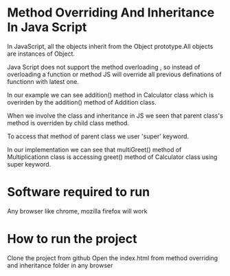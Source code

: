 # Method Overriding And Inheritance In Java Script

In JavaScript, all the objects inherit from the Object prototype.All objects are instances of Object.

Java Script does not support the method overloading , so instead of overloading a function or method JS will override all previous definations of functionn with latest one.

In our example we can see addition() method in Calculator class which is overirden by the addition() method of Addition class.

When we involve the class and inheritance in JS we seen that parent class's method is  overriden by child class method.

To access that method of parent class we user 'super' keyword.

In our implementation we can see that multiGreet() method of Multiplicationn class is accessing greet() method of Calculator class using super keyword.

# Software required to run 

Any browser like chrome, mozilla firefox will work

# How to run the project

Clone the project from github
Open the index.html from method overriding and inheritance folder in any browser